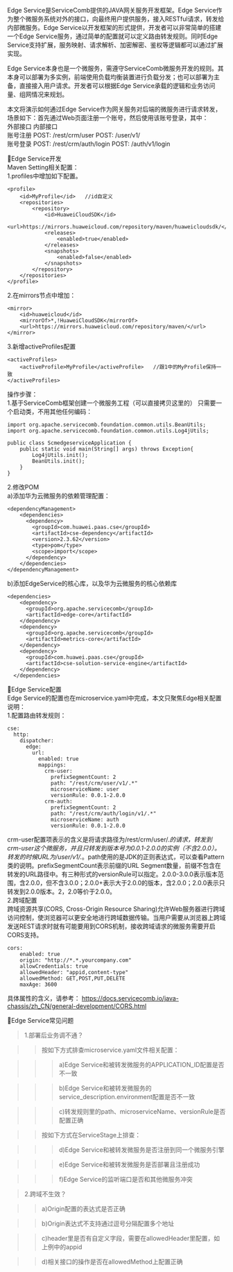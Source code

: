 Edge Service是ServiceComb提供的JAVA网关服务开发框架。Edge Service作为整个微服务系统对外的接口，向最终用户提供服务，接入RESTful请求，转发给内部微服务。Edge Service以开发框架的形式提供，开发者可以非常简单的搭建一个Edge Service服务，通过简单的配置就可以定义路由转发规则。同时Edge Service支持扩展，服务映射、请求解析、加密解密、鉴权等逻辑都可以通过扩展实现。 
  
Edge Service本身也是一个微服务，需遵守ServiceComb微服务开发的规则。其本身可以部署为多实例，前端使用负载均衡装置进行负载分发；也可以部署为主备，直接接入用户请求。开发者可以根据Edge Service承载的逻辑和业务访问量、组网情况来规划。  
  
本文将演示如何通过Edge Service作为网关服务对后端的微服务进行请求转发，场景如下：首先通过Web页面注册一个账号，然后使用该账号登录，其中：  
	   外部接口	                        内部接口  
账号注册	POST: /rest/crm/user	        POST: /user/v1/  
账号登录	POST: /rest/crm/auth/login	POST: /auth/v1/login  
 
  
Edge Service开发  
Maven Setting相关配置：  
1.profiles中增加如下配置。  
```
<profile>
    <id>MyProfile</id>   //id自定义
    <repositories>
        <repository>
            <id>HuaweiCloudSDK</id>
            <url>https://mirrors.huaweicloud.com/repository/maven/huaweicloudsdk/</url>
            <releases>
                <enabled>true</enabled>
            </releases>
            <snapshots>
                <enabled>false</enabled>
            </snapshots>
        </repository>
    </repositories>
</profile>
```  
2.在mirrors节点中增加： 
```
<mirror>
    <id>huaweicloud</id>
    <mirrorOf>*,!HuaweiCloudSDK</mirrorOf>
    <url>https://mirrors.huaweicloud.com/repository/maven/</url>
</mirror>  
```
3.新增activeProfiles配置
```
<activeProfiles>
    <activeProfile>MyProfile</activeProfile>   //跟1中的MyProfile保持一致
</activeProfiles>
```
操作步骤：  
1.基于ServiceComb框架创建一个微服务工程（可以直接拷贝这里的）
只需要一个启动类，不用其他任何编码：
```
import org.apache.servicecomb.foundation.common.utils.BeanUtils;
import org.apache.servicecomb.foundation.common.utils.Log4jUtils;

public class ScmedgeserviceApplication {
	public static void main(String[] args) throws Exception{
	    Log4jUtils.init();
	    BeanUtils.init();
	}
}
  ```
2.修改POM  
a)添加华为云微服务的依赖管理配置：
```
<dependencyManagement>
    <dependencies>
      <dependency>
        <groupId>com.huawei.paas.cse</groupId>
        <artifactId>cse-dependency</artifactId>
        <version>2.3.62</version>
        <type>pom</type>
        <scope>import</scope>
      </dependency>
    </dependencies>
</dependencyManagement> 
```
b)添加EdgeService的核心库，以及华为云微服务的核心依赖库  
```
<dependencies>
    <dependency>
      <groupId>org.apache.servicecomb</groupId>
      <artifactId>edge-core</artifactId>
    </dependency>
    <dependency>
      <groupId>org.apache.servicecomb</groupId>
      <artifactId>metrics-core</artifactId>
    </dependency>
    <dependency>
      <groupId>com.huawei.paas.cse</groupId>
      <artifactId>cse-solution-service-engine</artifactId>
    </dependency>
  </dependencies>
  ```
Edge Service配置  
Edge Service的配置也在microservice.yaml中完成，本文只聚焦Edge相关配置说明：  
1.配置路由转发规则：  
```
cse:
  http:
    dispatcher:
      edge:
        url:
          enabled: true
          mappings:
            crm-user:
              prefixSegmentCount: 2
              path: "/rest/crm/user/v1/.*"
              microserviceName: user
              versionRule: 0.0.1-2.0.0
            crm-auth:
              prefixSegmentCount: 2
              path: "/rest/crm/auth/login/v1/.*"
              microserviceName: auth
              versionRule: 0.0.1-2.0.0
```
crm-user配置项表示的含义是将请求路径为/rest/crm/user/.*的请求，转发到crm-user这个微服务，并且只转发到版本号为0.0.1-2.0.0的实例（不含2.0.0）。转发的时候URL为/user/v1/.*。path使用的是JDK的正则表达式，可以查看Pattern类的说明。prefixSegmentCount表示前缀的URL Segment数量，前缀不包含在转发的URL路径中。有三种形式的versionRule可以指定。2.0.0-3.0.0表示版本范围，含2.0.0，但不含3.0.0；2.0.0+表示大于2.0.0的版本，含2.0.0；2.0.0表示只转发到2.0.0版本。2，2.0等价于2.0.0。  
2.跨域配置  
跨域资源共享(CORS, Cross-Origin Resource Sharing)允许Web服务器进行跨域访问控制，使浏览器可以更安全地进行跨域数据传输。当用户需要从浏览器上跨域发送REST请求时就有可能要用到CORS机制，接收跨域请求的微服务需要开启CORS支持。
```
cors:
    enabled: true
    origin: "http://*.*.yourcompany.com"
    allowCredentials: true
    allowedHeader: "appid,content-type"
    allowedMethod: GET,POST,PUT,DELETE
    maxAge: 3600  
```
具体属性的含义，请参考：
https://docs.servicecomb.io/java-chassis/zh_CN/general-development/CORS.html
  
 
 
Edge Service常见问题  
  
>1.部署后业务调不通？    
  
>>按如下方式排查microservice.yaml文件相关配置：  
  
>>>a)Edge Service和被转发微服务的APPLICATION_ID配置是否不一致  
  
>>>b)Edge Service和被转发微服务的service_description.environment配置是否不一致  
  
>>>c)转发规则里的path、microserviceName、versionRule是否配置正确  
  
>>按如下方式在ServiceStage上排查：  
  
>>>d)Edge Service和被转发微服务是否注册到同一个微服务引擎  
  
>>>e)Edge Service和被转发微服务是否部署且注册成功  
  
>>>f)Edge Service的监听端口是否和其他微服务冲突  
  
>2.跨域不生效？    
  
>>a)Origin配置的表达式是否正确  
  
>>b)Origin表达式不支持通过逗号分隔配置多个地址  
  
>>c)header里是否有自定义字段，需要在allowedHeader里配置，如上例中的appid 
  
>>d)相关接口的操作是否在allowedMethod上配置正确  
